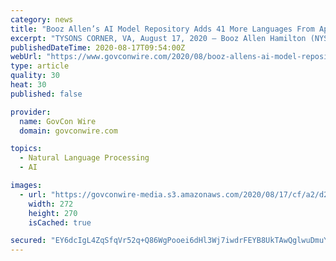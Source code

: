 ```yaml
---
category: news
title: "Booz Allen’s AI Model Repository Adds 41 More Languages From AppTek; Josh Sullivan Quoted"
excerpt: "TYSONS CORNER, VA, August 17, 2020 — Booz Allen Hamilton (NYSE: BAH) added 41 additional AppTeK automatic speech recognition and neural machine translation languages to a repository for pre-trained artificial intelligence models,"
publishedDateTime: 2020-08-17T09:54:00Z
webUrl: "https://www.govconwire.com/2020/08/booz-allens-ai-model-repository-adds-41-more-languages-from-apptek-josh-sullivan-quoted/"
type: article
quality: 30
heat: 30
published: false

provider:
  name: GovCon Wire
  domain: govconwire.com

topics:
  - Natural Language Processing
  - AI

images:
  - url: "https://govconwire-media.s3.amazonaws.com/2020/08/17/cf/a2/d2/bf/3d/64/d2/f4/a0If300000N8k5wEAB-sullivan_josh_20190522.png"
    width: 272
    height: 270
    isCached: true

secured: "EY6dcIgL4ZqSfqVr52q+Q86WgPooei6dHl3Wj7iwdrFEYB8UkTAwQglwuDmuYEry7hqhPwUgwwzDSmSC8wvFNw0okrzetrVWAgw3cAxVI1eDT8TY0ZKsTT6q6MDMUhvS0rBKamOr49tbT4/8t/vQ4wRG12sfQh511W7acjsBsGDlVO7iHq5dFpFb2L3fIx3aOgNcwA9LUeimHzf/jhgGGf8IiLPiN4Ae3M3OtG+cjepFeHt69ykCApPtjEJD2EncLdwcdgTMkVxyJrYjp/vPQlvcpzXfApjyexfINEzEUGKytLsMF5bVo0yZ1OKQR4YlJ4npbcq7uowvOHYOhg9Npw==;hkSyqO8qAmMQWOGCbb2/Hw=="
---
```


